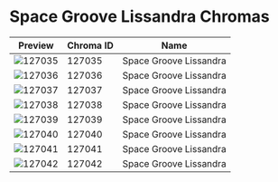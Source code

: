 # Space Groove Lissandra Chromas

| Preview | Chroma ID | Name |
|---------|-----------|------|
| ![127035](https://raw.communitydragon.org/latest/plugins/rcp-be-lol-game-data/global/default/v1/champion-chroma-images/127/127035.png) | 127035 | Space Groove Lissandra |
| ![127036](https://raw.communitydragon.org/latest/plugins/rcp-be-lol-game-data/global/default/v1/champion-chroma-images/127/127036.png) | 127036 | Space Groove Lissandra |
| ![127037](https://raw.communitydragon.org/latest/plugins/rcp-be-lol-game-data/global/default/v1/champion-chroma-images/127/127037.png) | 127037 | Space Groove Lissandra |
| ![127038](https://raw.communitydragon.org/latest/plugins/rcp-be-lol-game-data/global/default/v1/champion-chroma-images/127/127038.png) | 127038 | Space Groove Lissandra |
| ![127039](https://raw.communitydragon.org/latest/plugins/rcp-be-lol-game-data/global/default/v1/champion-chroma-images/127/127039.png) | 127039 | Space Groove Lissandra |
| ![127040](https://raw.communitydragon.org/latest/plugins/rcp-be-lol-game-data/global/default/v1/champion-chroma-images/127/127040.png) | 127040 | Space Groove Lissandra |
| ![127041](https://raw.communitydragon.org/latest/plugins/rcp-be-lol-game-data/global/default/v1/champion-chroma-images/127/127041.png) | 127041 | Space Groove Lissandra |
| ![127042](https://raw.communitydragon.org/latest/plugins/rcp-be-lol-game-data/global/default/v1/champion-chroma-images/127/127042.png) | 127042 | Space Groove Lissandra |